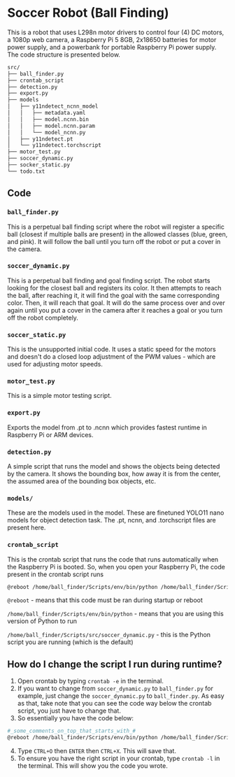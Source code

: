 # Soccer Robot (Ball Finding)

This is a robot that uses L298n motor drivers to control four (4) DC motors, a 1080p web camera, a Raspberry Pi 5 8GB, 2x18650 batteries for motor power supply, and a powerbank for portable Raspberry Pi power supply. The code structure is presented below.

```bash
src/
├── ball_finder.py
├── crontab_script
├── detection.py
├── export.py
├── models
│   ├── y11ndetect_ncnn_model
│   │   ├── metadata.yaml
│   │   ├── model.ncnn.bin
│   │   ├── model.ncnn.param
│   │   └── model_ncnn.py
│   ├── y11ndetect.pt
│   └── y11ndetect.torchscript
├── motor_test.py
├── soccer_dynamic.py
├── socker_static.py
└── todo.txt
```

## Code

### `ball_finder.py`
This is a perpetual ball finding script where the robot will register a specific ball (closest if multiple balls are present) in the allowed classes (blue, green, and pink). It will follow the ball until you turn off the robot or put a cover in the camera.

### `soccer_dynamic.py`
This is a perpetual ball finding and goal finding script. The robot starts looking for the closest ball and registers its color. It then attempts to reach the ball, after reaching it, it will find the goal with the same corresponding color. Then, it will reach that goal. It will do the same process over and over again until you put a cover in the camera after it reaches a goal or you turn off the robot completely. 

### `soccer_static.py`
This is the unsupported initial code. It uses a static speed for the motors and doesn't do a closed loop adjustment of the PWM values - which are used for adjusting motor speeds.

### `motor_test.py`
This is a simple motor testing script.

### `export.py`
Exports the model from .pt to .ncnn which provides fastest runtime in Raspberry Pi or ARM devices.

### `detection.py`
A simple script that runs the model and shows the objects being detected by the camera. It shows the bounding box, how away it is from the center, the assumed area of the bounding box objects, etc.

### `models/`
These are the models used in the model. These are finetuned YOLO11 nano models for object detection task. The .pt, ncnn, and .torchscript files are present here.

### `crontab_script`
This is the crontab script that runs the code that runs automatically when the Raspberry Pi is booted. So, when you open your Raspberry Pi, the code present in the crontab script runs
```bash
@reboot /home/ball_finder/Scripts/env/bin/python /home/ball_finder/Scripts/src/soccer_dynamic.py
```
`@reboot` - means that this code must be ran during startup or reboot

`/home/ball_finder/Scripts/env/bin/python` - means that you are using this version of Python to run

`/home/ball_finder/Scripts/src/soccer_dynamic.py` - this is the Python script you are running (which is the default)

## How do I change the script I run during runtime?

1. Open crontab by typing `crontab -e` in the terminal.
2. If you want to change from `soccer_dynamic.py` to `ball_finder.py` for example, just change the `soccer_dynamic.py` to `ball_finder.py`. As easy as that, take note that you can see the code way below the crontab script, you just have to change that.
3. So essentially you have the code below:
```bash
#_some_comments_on_top_that_starts_with_#
@reboot /home/ball_finder/Scripts/env/bin/python /home/ball_finder/Scripts/src/ball_finder.py
```
4. Type `CTRL+O` then `ENTER` then `CTRL+X`. This will save that.
5. To ensure you have the right script in your crontab, type `crontab -l` in the terminal. This will show you the code you wrote.